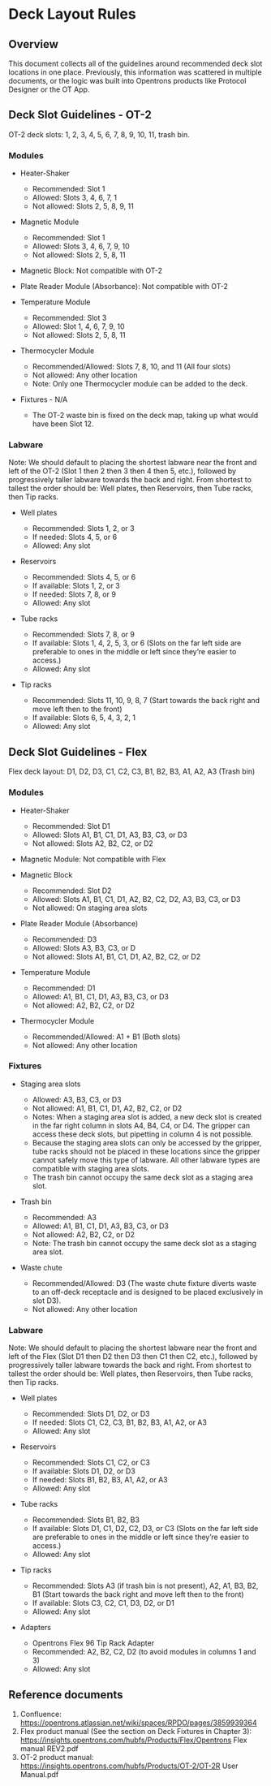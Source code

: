 # Deck Layout Rules

## Overview

This document collects all of the guidelines around recommended deck slot locations in one place. Previously, this information was scattered in multiple documents, or the logic was built into Opentrons products like Protocol Designer or the OT App. 

## Deck Slot Guidelines - OT-2

OT-2 deck slots: 1, 2, 3, 4, 5, 6, 7, 8, 9, 10, 11, trash bin.

### Modules

- Heater-Shaker 
  - Recommended: Slot 1
  - Allowed: Slots 3, 4, 6, 7, 1
  - Not allowed: Slots 2, 5, 8, 9, 11

- Magnetic Module
  - Recommended: Slot 1
  - Allowed: Slots 3, 4, 6, 7, 9, 10
  - Not allowed: Slots 2, 5, 8, 11

- Magnetic Block: Not compatible with OT-2

- Plate Reader Module (Absorbance): Not compatible with OT-2

- Temperature Module
  - Recommended: Slot 3
  - Allowed: Slot 1, 4, 6, 7, 9, 10
  - Not allowed: Slots 2, 5, 8, 11

- Thermocycler Module
  - Recommended/Allowed: Slots 7, 8, 10, and 11 (All four slots)
  - Not allowed: Any other location
  - Note: Only one Thermocycler module can be added to the deck. 

- Fixtures - N/A
  - The OT-2 waste bin is fixed on the deck map, taking up what would have been Slot 12. 



### Labware
Note: We should default to placing the shortest labware near the front and left of the OT-2 (Slot 1 then 2 then 3 then 4 then 5, etc.), followed by progressively taller labware towards the back and right. From shortest to tallest the order should be: Well plates, then Reservoirs, then Tube racks, then Tip racks. 

- Well plates
  - Recommended: Slots 1, 2, or 3 
  - If needed: Slots 4, 5, or 6
  - Allowed: Any slot

- Reservoirs
  - Recommended: Slots 4, 5, or 6
  - If available: Slots 1, 2, or 3
  - If needed: Slots 7, 8, or 9
  - Allowed: Any slot

- Tube racks
  - Recommended: Slots 7, 8, or 9
  - If available: Slots 1, 4, 2, 5, 3, or 6 (Slots on the far left side are preferable to ones in the middle or left since they’re easier to access.)
  - Allowed: Any slot

- Tip racks
  - Recommended: Slots 11, 10, 9, 8, 7 (Start towards the back right and move left then to the front)
  - If available: Slots 6, 5, 4, 3, 2, 1
  - Allowed: Any slot

## Deck Slot Guidelines - Flex 
Flex deck layout: D1, D2, D3, C1, C2, C3, B1, B2, B3, A1, A2, A3 (Trash bin)


### Modules
- Heater-Shaker
  - Recommended: Slot D1
  - Allowed: Slots A1, B1, C1, D1, A3, B3, C3, or D3
  - Not allowed: Slots A2, B2, C2, or D2

- Magnetic Module: Not compatible with Flex

- Magnetic Block
  - Recommended: Slot D2
  - Allowed: Slots A1, B1, C1, D1, A2, B2, C2, D2, A3, B3, C3, or D3
  - Not allowed: On staging area slots


- Plate Reader Module (Absorbance)
  - Recommended: D3
  - Allowed: Slots A3, B3, C3, or D
  - Not allowed: Slots A1, B1, C1, D1, A2, B2, C2, or D2

- Temperature Module
  - Recommended: D1
  - Allowed: A1, B1, C1, D1, A3, B3, C3, or D3
  - Not allowed: A2, B2, C2, or D2

- Thermocycler Module 
  - Recommended/Allowed: A1 + B1 (Both slots)
  - Not allowed: Any other location

### Fixtures

- Staging area slots 
  - Allowed: A3, B3, C3, or D3
  - Not allowed: A1, B1, C1, D1, A2, B2, C2, or D2
  - Notes: When a staging area slot is added, a new deck slot is created in the far right column in slots A4, B4, C4, or D4. The gripper can access these deck slots, but pipetting in column 4 is not possible.
  - Because the staging area slots can only be accessed by the gripper, tube racks should not be placed in these locations since the gripper cannot safely move this type of labware. All other labware types are compatible with staging area slots. 
  - The trash bin cannot occupy the same deck slot as a staging area slot. 

- Trash bin
  - Recommended: A3
  - Allowed: A1, B1, C1, D1, A3, B3, C3, or D3
  - Not allowed: A2, B2, C2, or D2
  - Note: The trash bin cannot occupy the same deck slot as a staging area slot. 

- Waste chute
  - Recommended/Allowed: D3 (The waste chute fixture diverts waste to an off-deck receptacle and is designed to be placed exclusively in slot D3).
  - Not allowed: Any other location



### Labware

Note: We should default to placing the shortest labware near the front and left of the Flex (Slot D1 then D2 then D3 then C1 then C2, etc.), followed by progressively taller labware towards the back and right. From shortest to tallest the order should be: Well plates, then Reservoirs, then Tube racks, then Tip racks. 

- Well plates
  - Recommended: Slots D1, D2, or D3 
  - If needed: Slots C1, C2, C3, B1, B2, B3, A1, A2, or A3
  - Allowed: Any slot

- Reservoirs
  - Recommended: Slots C1, C2, or C3
  - If available: Slots D1, D2, or D3 
  - If needed: Slots B1, B2, B3, A1, A2, or A3
  - Allowed: Any slot

-  Tube racks
   -  Recommended: Slots B1, B2, B3
   -  If available: Slots D1, C1, D2, C2, D3, or C3 (Slots on the far left side are preferable to ones in the middle or left since they’re easier to access.)
   -  Allowed: Any slot

- Tip racks
  - Recommended: Slots A3 (if trash bin is not present), A2, A1, B3, B2, B1 (Start towards the back right and move left then to the front)
  - If available: Slots C3, C2, C1, D3, D2, or D1
  - Allowed: Any slot

- Adapters
  - Opentrons Flex 96 Tip Rack Adapter
  - Recommended: A2, B2, C2, D2 (to avoid modules in columns 1 and 3)
  - Allowed: Any slot

## Reference documents
1. Confluence: https://opentrons.atlassian.net/wiki/spaces/RPDO/pages/3859939364 
2. Flex product manual (See the section on Deck Fixtures in Chapter 3): https://insights.opentrons.com/hubfs/Products/Flex/Opentrons Flex manual REV2.pdf
3. OT-2 product manual: https://insights.opentrons.com/hubfs/Products/OT-2/OT-2R User Manual.pdf